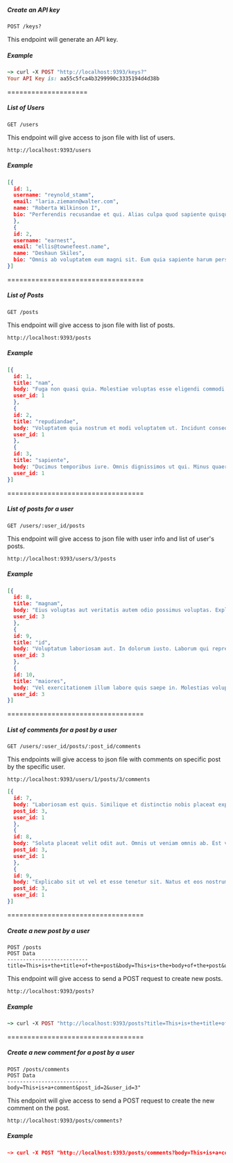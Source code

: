 ##### Create an API key
```
POST /keys?
```

This endpoint will generate an API key.

##### Example
```ruby
~> curl -X POST "http://localhost:9393/keys?"
Your API Key is: aa55c5fca4b3299990c3335194d4d38b
```

====================
##### List of Users
```
GET /users
```
This endpoint will give access to json file with list of users.
```
http://localhost:9393/users
```

##### Example
```json
[{
  id: 1,
  username: "reynold_stamm",
  email: "laria.ziemann@walter.com",
  name: "Roberta Wilkinson I",
  bio: "Perferendis recusandae et qui. Alias culpa quod sapiente quisquam sit. Vel est inventore. Omnis eum exercitationem. Est dolorem consequatur distinctio."
  },
  {
  id: 2,
  username: "earnest",
  email: "ellis@townefeest.name",
  name: "Deshaun Skiles",
  bio: "Omnis ab voluptatem eum magni sit. Eum quia sapiente harum perspiciatis id. Error autem earum magnam vero eaque et. Delectus explicabo et quia debitis distinctio."
}]

```
==================================
##### List of Posts
```
GET /posts
```
This endpoint will give access to json file with list of posts.
```
http://localhost:9393/posts
```
##### Example

```json
[{
  id: 1,
  title: "nam",
  body: "Fuga non quasi quia. Molestiae voluptas esse eligendi commodi rerum error. Id id quibusdam soluta et quis aut. Minima unde error velit tempora eaque non. Animi eum sequi.",
  user_id: 1
  },
  {
  id: 2,
  title: "repudiandae",
  body: "Voluptatem quia nostrum et modi voluptatem ut. Incidunt consequuntur vitae minima. Voluptatem dicta et rerum in. Facilis praesentium inventore nulla cupiditate. Incidunt et id quam eum.",
  user_id: 1
  },
  {
  id: 3,
  title: "sapiente",
  body: "Ducimus temporibus iure. Omnis dignissimos ut qui. Minus quaerat accusamus eligendi dolores. Eos officia voluptas quis. Aperiam sit beatae et quasi iure fugiat ipsum.",
  user_id: 1
}]
```
==================================
##### List of posts for a user

```
GET /users/:user_id/posts
```
This endpoint will give access to json file with user info and list of user's posts.
```
http://localhost:9393/users/3/posts
```
##### Example

```json
[{
  id: 8,
  title: "magnam",
  body: "Eius voluptas aut veritatis autem odio possimus voluptas. Explicabo odit minus consequuntur quia maxime sint id. Nihil earum aut itaque quidem. Amet ad eum aut.",
  user_id: 3
  },
  {
  id: 9,
  title: "id",
  body: "Voluptatum laboriosam aut. In dolorum iusto. Laborum qui reprehenderit. Corporis ex eos iure sunt vel perspiciatis. In fugiat placeat odio numquam.",
  user_id: 3
  },
  {
  id: 10,
  title: "maiores",
  body: "Vel exercitationem illum labore quis saepe in. Molestias voluptas eos ducimus error ut. Non fugit odio tempore sit mollitia quo sint.",
  user_id: 3
}]

```

==================================

##### List of comments for a post by a user
```
GET /users/:user_id/posts/:post_id/comments
```

This endpoints will give access to json file with comments on specific post by the specific user.
```
http://localhost:9393/users/1/posts/3/comments
```
```json
[{
  id: 7,
  body: "Laboriosam est quis. Similique et distinctio nobis placeat explicabo doloremque voluptas. Nesciunt voluptatem vitae.",
  post_id: 3,
  user_id: 1
  },
  {
  id: 8,
  body: "Soluta placeat velit odit aut. Omnis ut veniam omnis ab. Est voluptatibus quis. Cupiditate in aut aperiam. Deserunt et accusantium.",
  post_id: 3,
  user_id: 1
  },
  {
  id: 9,
  body: "Explicabo sit ut vel et esse tenetur sit. Natus et eos nostrum velit omnis atque laborum. Distinctio sit aliquid minima vel eius quo est. A quae odit eum sunt. Excepturi nemo dicta sint nulla.",
  post_id: 3,
  user_id: 1
}]
```
==================================

##### Create a new post by a user
```
POST /posts
POST Data
--------------------------
title=This+is+the+title+of+the+post&body=This+is+the+body+of+the+post&user_id=1
```
This endpoint will give access to send a POST request to create new posts.
```
http://localhost:9393/posts?
```
##### Example
```ruby
~> curl -X POST "http://localhost:9393/posts?title=This+is+the+title+of+the+post&body=This+is+the+body+of+the+post&user_id=1"
```
==================================
##### Create a new comment for a post by a user
```
POST /posts/comments
POST Data
--------------------------
body=This+is+a+comment&post_id=2&user_id=3"
```

This endpoint will give access to send a POST request to create the new comment on the post.

```
http://localhost:9393/posts/comments?
```
##### Example
```json
~> curl -X POST "http://localhost:9393/posts/comments?body=This+is+a+comment&post_id=2&user_id=3"
```

